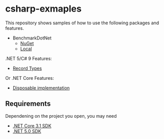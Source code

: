 # csharp-exmaples

This repository shows samples of how to use the following packages and features.

* BenchmarkDotNet
  * [NuGet](https://www.nuget.org/packages/BenchmarkDotNet/)
  * [Local](./benchmarks)

.NET 5/C# 9 Features:

* [Record Types](./record-types)

Or .NET Core Features:

* [Disposable implementation](./disposable)

## Requirements

Dependening on the project you open, you may need

* [.NET Core 3.1 SDK](https://dotnet.microsoft.com/download/dotnet-core/3.1)
* [.NET 5.0 SDK](https://dotnet.microsoft.com/download/dotnet/5.0)
